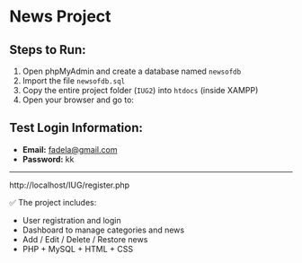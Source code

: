 #  News Project

##  Steps to Run:
1. Open phpMyAdmin and create a database named `newsofdb`
2. Import the file `newsofdb.sql`
3. Copy the entire project folder (`IUG2`) into `htdocs` (inside XAMPP)
4. Open your browser and go to:

##  Test Login Information:
- **Email:** fadela@gmail.com  
- **Password:** kk

---
http://localhost/IUG/register.php

✅ The project includes:
- User registration and login  
- Dashboard to manage categories and news  
- Add / Edit / Delete / Restore news  
- PHP + MySQL + HTML + CSS
